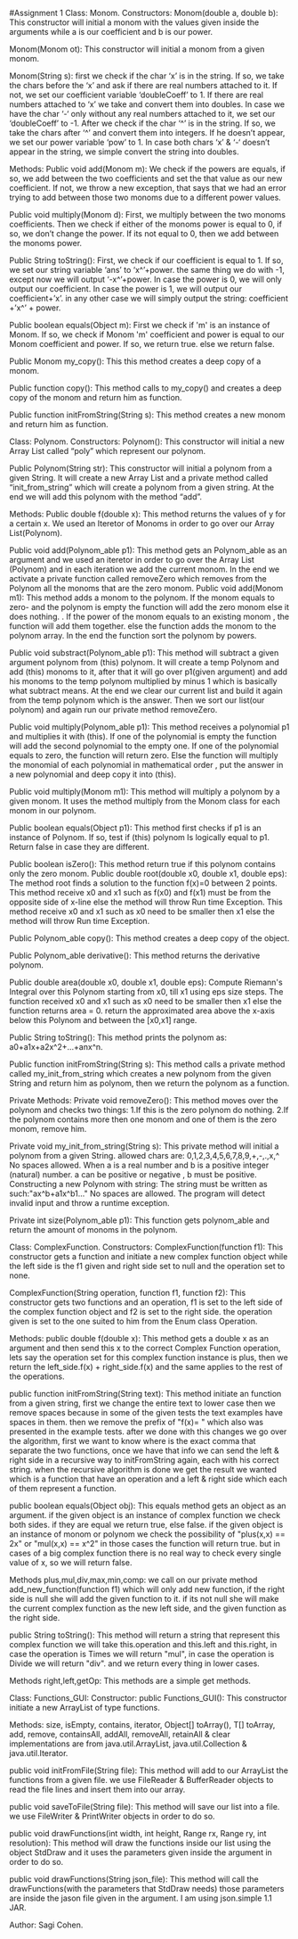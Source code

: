 #Assignment 1
Class: Monom.
Constructors:
Monom(double a, double b):
This constructor will initial a monom with the values given inside the arguments while a is our coefficient and b is our power.

Monom(Monom ot):
This constructor will initial a monom from a given monom.

Monom(String s): 
first we check if the char ‘x’ is in the string. If so, we take the chars before the ‘x’ and ask if there are real numbers attached to it. If not, we set our coefficient variable ‘doubleCoeff’ to 1. If there are real numbers attached to ‘x’ we take and convert them into doubles.  In case we have the char ‘-‘ only without any real numbers attached to it, we set our ‘doubleCoeff’ to -1. After we check if the char ‘^’ is in the string. If so, we take the chars after ‘^’ and convert them into integers. If he doesn’t appear, we set our power variable ‘pow’ to 1. In case both chars ‘x’ & ‘-‘ doesn’t appear in the string, we simple convert the string into doubles.

Methods:
Public void add(Monom m):
We check if the powers are equals, if so, we add between the two coefficients and set the that value as our new coefficient.
If not, we throw a new exception, that says that we had an error trying to add between those two monoms due to a different power values.

Public void multiply(Monom d):
First, we multiply between the two monoms coefficients.
Then we check if either of the monoms power is equal to 0, if so, we don’t change the power. If its not equal to 0, then we add between the monoms power.

Public String toString():
First, we check if our coefficient is equal to 1. If so, we set our string variable ‘ans’ to ‘x^’+power. the same thing we do with 
-1, except now we will output ‘-x^’+power. In case the power is 0, we will only output our coefficient. In case the power is 1, we will output our coefficient+’x’. in any other case we will simply output the string: coefficient +’x^’ + power.

Public boolean equals(Object m):
First we check if 'm' is an instance of Monom. 
If so, we check if Monom 'm' coefficient and power is equal to our Monom coefficient and power.
If so, we return true. else we return false.

Public Monom my_copy():
This this method creates a deep copy of a monom.

Public function copy():
This method calls to my_copy() and creates a deep copy of the monom and return him as function.

Public function initFromString(String s):
This method creates a new monom and return him as function.

Class: Polynom.
Constructors:
Polynom():
This constructor will initial a new Array List  called “poly” which represent our polynom.

Public Polynom(String str):
This constructor will initial a polynom from a given String. It will create a new Array List and a private method called “init_from_string” which will create a polynom from a given string. At the end we will add this polynom with the method “add”.

Methods:
Public double f(double x):
This method returns the values of y for a certain x.
We used an Iteretor of Monoms in order to go over our Array List(Polynom).

Public void add(Polynom_able p1):
This method gets an Polynom_able as an argument and we used an iteretor in order to go over the Array List (Polynom) and in each iteration we add the current monom.
In the end we activate a private function called removeZero which removes from the Polynom all the monoms that are the zero monom.
Public void add(Monom m1):
This method adds a monom to the polynom. If the monom equals to zero- and
the polynom is empty the function will add the zero monom else it does
nothing. . If the power of the monom equals to an existing monom , the
function will add them together. else the function adds the monom to the
polynom array. In the end the function sort the polynom by powers.

Public void substract(Polynom_able p1):
This method will subtract a given argument polynom from (this) polynom.
It will create a temp Polynom and add (this) monoms to it, after that it will go over p1(given argument) and add his monoms to the temp polynom multiplied by minus 1 which is basically what subtract means. 
At the end we clear our current list and build it again from the temp polynom which is the answer. Then we sort our list(our polynom) and again run our private method removeZero.

Public void multiply(Polynom_able p1):
This method receives a polynomial p1 and multiplies it with (this). If one of the polynomial is empty the function will add the second polynomial to the empty one. If one of the polynomial equals to zero, the function will return zero. Else the function will multiply the monomial of each polynomial in mathematical order , put the answer in a new polynomial and deep copy it into (this).

Public void multiply(Monom m1):
This method will multiply a polynom by a given monom.
It uses the method multiply from the Monom class for each monom in our polynom.

Public boolean equals(Object p1):
This method first checks if p1 is an instance of Polynom.
If so, test if (this) polynom Is logically equal to p1.
Return false in case they are different.

Public boolean isZero():
This method return true if this polynom contains only the zero monom.
Public double root(double x0, double x1, double eps):
The method root finds a solution to the function f(x)=0 between 2 points.
This method receive x0 and x1 such as f(x0) and f(x1) must be from the opposite side of x-line else the method will throw Run time Exception. This method receive   x0 and x1 such as x0 need to be smaller then x1 else the method will throw Run time Exception.

Public Polynom_able copy():
This method creates a deep copy of the object.

Public Polynom_able derivative():
This method returns the derivative polynom.

Public double area(double x0, double x1, double eps):
Compute Riemann's Integral over this Polynom starting from x0, till x1 using
eps size steps. The function received x0 and x1 such as x0 need to be smaller
then x1 else the function returns area = 0. return the approximated area above the x-axis below this Polynom and between the [x0,x1] range.

Public String toString():
This method prints the polynom as: a0+a1x+a2x^2+…+anx^n.

Public function initFromString(String s):
This method calls a private method called my_init_from_string which creates a new polynom from the given String and return him as polynom, then we return the polynom as a function.

Private Methods:
Private void removeZero():
This method moves over the polynom and checks two things:
1.If this is the zero polynom do nothing.
2.If the polynom contains more then one monom and one of them is the zero monom, remove him.

Private void my_init_from_string(String s):
This private method will initial a polynom from a given String. allowed chars are: 0,1,2,3,4,5,6,7,8,9,+,-,.,x,^ No spaces allowed. When a is a real number and b is a positive integer (natural) number. a can be positive or negative , b must be
positive. Constructing a new Polynom with string: The string must be written as such:"ax^b+a1x^b1..." No spaces are allowed. The program will detect invalid input and throw a runtime exception.

Private int size(Polynom_able p1):
This function gets polynom_able and return the amount of monoms in the polynom.

Class: ComplexFunction.
Constructors:
ComplexFunction(function f1):
This constructor gets a function and initiate a new complex function object while the left side is the f1 given and right side set to null and the operation set to none.

ComplexFunction(String operation, function f1, function f2):
This constructor gets two functions and an operation, f1 is set to the left side of the complex function object and f2 is set to the right side. the operation given is set to the one suited to him from the Enum class Operation.

Methods:
public double f(double x):
This method gets a double x as an argument and then send this x to the correct Complex Function operation, lets say the operation set for this complex function instance is plus, then we return the left_side.f(x) + right_side.f(x) and the same applies to the rest of the operations.

public function initFromString(String text):
This method initiate an function from a given string, first we change the entire text to lower case then we remove spaces because in some of the given tests the text examples have spaces in them. then we remove the prefix of "f(x)= " which also was presented in the example tests. after we done with this changes we go over the algorithm, first we want to know where is the exact comma that separate the two functions, once we have that info we can send the left & right side in a recursive way to initFromString again, each with his correct string. when the recursive algorithm is done we get the result we wanted which is a function that have an operation and a left & right side which each of them represent a function.

public boolean equals(Object obj):
This equals method gets an object as an argument. if the given object is an instance of complex function we check both sides. if they are equal we return true, else false. if the given object is an instance of monom or polynom we check the possibility of "plus(x,x) == 2x" or "mul(x,x) == x^2" in those cases the function will return true. but in cases of a big complex function there is no real way to check every single value of x, so we will return false.

Methods plus,mul,div,max,min,comp:
we call on our private method add_new_function(function f1) which will only add new function, if the right side is null she will add the given function to it. if its not null she will make the current complex function as the new left side, and the given function as the right side.

public String toString():
This method will return a string that represent this complex function we will take this.operation and this.left and this.right, 
in case the operation is Times we will return "mul", in case the operation is Divide we will return "div". and we return every thing in lower cases.

Methods right,left,getOp: 
This methods are a simple get methods.

Class: Functions_GUI:
Constructor: public Functions_GUI():
This constructor initiate a new ArrayList of type functions.

Methods: size, isEmpty, contains, iterator, Object[] toArray(), <T> T[] toArray, add, remove, containsAll, addAll, removeAll, retainAll & clear implementations are from java.util.ArrayList, java.util.Collection & java.util.Iterator.

public void initFromFile(String file):
This method will add to our ArrayList the functions from a given file. we use FileReader & BufferReader objects to read the file lines and insert them into our array. 

public void saveToFile(String file):
This method will save our list into a file. we use FileWriter & PrintWriter objects in order to do so.

public void drawFunctions(int width, int height, Range rx, Range ry, int resolution):
This method will draw the functions inside our list using the object StdDraw and it uses the parameters given inside the argument in order to do so.

public void drawFunctions(String json_file):
This method will call the drawFunctions(with the parameters that StdDraw needs) those parameters are inside the jason file given in the argument. I am using json.simple 1.1 JAR.

Author: Sagi Cohen.
